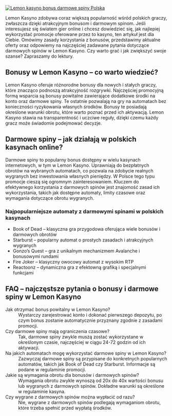 [![Lemon kasyno bonus darmowe spiny Polska](https://123-caf.pages.dev/gitsignup.png)](https://vrmoo.ru/Bt82HjjY)

<p>Lemon Kasyno zdobywa coraz większą popularność wśród polskich graczy, zwłaszcza dzięki atrakcyjnym bonusom i darmowym spinom. Jeśli interesujesz się światem gier online i chcesz dowiedzieć się, jak najlepiej wykorzystać promocje oferowane przez to kasyno, ten artykuł jest dla Ciebie. Omówimy zasady korzystania z bonusów, przedstawimy aktualne oferty oraz odpowiemy na najczęściej zadawane pytania dotyczące darmowych spinów w Lemon Kasyno. Czy warto grać i jak zwiększyć swoje szanse? Zapraszamy do lektury.</p>  <h2>Bonusy w Lemon Kasyno – co warto wiedzieć?</h2> <p>Lemon Kasyno oferuje różnorodne bonusy dla nowych i stałych graczy, które znacząco podnoszą atrakcyjność rozgrywki. Najczęściej promocyjną formą wsparcia są bonusy powitalne zawierające dodatkowe środki na konto oraz darmowe spiny. Te ostatnie pozwalają na gry na automatach bez konieczności ryzykowania własnych środków. Bonusy te posiadają określone warunki obrotu, które warto poznać przed ich aktywacją. Lemon Kasyno stawia na transparentność i uczciwe reguły, dzięki czemu każdy gracz może świadomie podejmować decyzje.</p>  <h2>Darmowe spiny – jak działają w polskich kasynach online?</h2> <p>Darmowe spiny to popularny bonus dostępny w wielu kasynach internetowych, w tym w Lemon Kasyno. Uprawniają do bezpłatnych obrotów na wybranych automatach, co pozwala na zdobycie realnych wygranych bez inwestowania własnych pieniędzy. W Polsce tego typu promocje cieszą się ogromnym zainteresowaniem. Kluczem do efektywnego korzystania z darmowych spinów jest znajomość zasad ich wykorzystania, takich jak dostępne automaty, limity czasowe oraz wymagania dotyczące obrotu wygranych.</p>  <h3>Najpopularniejsze automaty z darmowymi spinami w polskich kasynach</h3> <ul> <li>Book of Dead – klasyczna gra przygodowa oferująca wiele bonusów i darmowych obrotów</li> <li>Starburst – popularny automat o prostych zasadach i atrakcyjnych wygranych</li> <li>Gonzo’s Quest – gra z unikalnym mechanizmem Avalanche i bonusowymi rundami</li> <li>Fire Joker – klasyczny owocowy automat z wysokim RTP</li> <li>Reactoonz – dynamiczna gra z efektowną grafiką i specjalnymi funkcjami</li> </ul>  <h2>FAQ – najczęstsze pytania o bonusy i darmowe spiny w Lemon Kasyno</h2> <dl>   <dt>Jak otrzymać bonus powitalny w Lemon Kasyno?</dt>   <dd>Wystarczy zarejestrować konto i dokonać pierwszego depozytu, po czym bonus zostanie automatycznie przyznany zgodnie z zasadami promocji.</dd>      <dt>Czy darmowe spiny mają ograniczenia czasowe?</dt>   <dd>Tak, darmowe spiny zwykle muszą zostać wykorzystane w określonym czasie, najczęściej w ciągu 24-72 godzin od ich aktywacji.</dd>      <dt>Na jakich automatach mogę wykorzystać darmowe spiny w Lemon Kasyno?</dt>   <dd>Zazwyczaj darmowe spiny są przypisane do konkretnych popularnych automatów, takich jak Book of Dead czy Starburst. Informacje są podane w regulaminie promocji.</dd>      <dt>Jakie są wymagania obrotu dla bonusów i darmowych spinów?</dt>   <dd>Wymagania obrotu zwykle wynoszą od 20x do 40x wartości bonusu lub wygranych z darmowych spinów. Dokładne warunki są określone w regulaminie kasyna.</dd>      <dt>Czy wygrane z darmowych spinów można wypłacić od razu?</dt>   <dd>Nie, wygrane z darmowych spinów podlegają wymaganiom obrotu, które trzeba spełnić przed wypłatą środków.</dd> </dl>